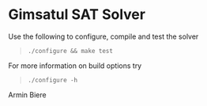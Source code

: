 # Gimsatul SAT Solver

Use the following to configure, compile and test the solver

> `./configure && make test`

For more information on build options try

> `./configure -h`

Armin Biere
